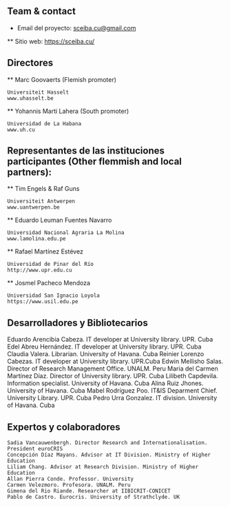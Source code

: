 ## Team & contact
* Email del proyecto: <sceiba.cu@gmail.com>

** Sitio web: https://sceiba.cu/
## Directores
** Marc Goovaerts (Flemish promoter)
> 
    Universiteit Hasselt
    www.uhasselt.be

** Yohannis Marti Lahera (South promoter) 
> 
    Universidad de La Habana
    www.uh.cu
## Representantes de las instituciones participantes (Other flemmish and local partners):
** Tim Engels & Raf Guns
> 
    Universiteit Antwerpen
    www.uantwerpen.be

** Eduardo Leuman Fuentes Navarro
> 
    Universidad Nacional Agraria La Molina
    www.lamolina.edu.pe

** Rafael Martínez Estévez
> 
    Universidad de Pinar del Río
    http://www.upr.edu.cu

** Josmel Pacheco Mendoza
> 
    Universidad San Ignacio Loyola
    https://www.usil.edu.pe
## Desarrolladores y Bibliotecarios
Eduardo Arencibia Cabeza. IT developer at University library. UPR. Cuba
Edel Abreu Hernández. IT developer at University library. UPR. Cuba
Claudia Valera. Librarian. University of Havana. Cuba
Reinier Lorenzo Cabezas. IT developer at University library. UPR.Cuba
Edwin Mellisho Salas. Director of Research Management Office. UNALM. Peru
Maria del Carmen Martínez Díaz. Director of University library. UPR. Cuba
Lilibeth Capdevila. Information specialist. University of Havana. Cuba
Alina Ruiz Jhones. University of Havana. Cuba
Mabel Rodríguez Poo. IT&IS Deparment Chief. University Library. UPR. Cuba
Pedro Urra Gonzalez. IT division. University of Havana. Cuba
## Expertos y colaboradores
> 
    Sadia Vancauwenbergh. Director Research and Internationalisation. President euroCRIS
    Concepción Díaz Mayans. Advisor at IT Division. Ministry of Higher Education
    Liliam Chang. Advisor at Research Division. Ministry of Higher Education
    Allan Pierra Conde. Professor. University 
    Carmen Velezmoro. Profesora. UNALM. Peru
    Gimena del Rio Riande. Researcher at IIBICRIT-CONICET
    Pablo de Castro. Eurocris. University of Strathclyde. UK
